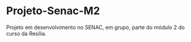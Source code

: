 # Projeto-Senac-M2
Projeto em desenvolvimento no SENAC, em grupo, parte do módulo 2 do curso da Resília.
